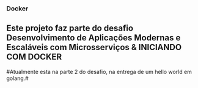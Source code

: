 ### Docker ###
## Este projeto faz parte do desafio Desenvolvimento de Aplicações Modernas e Escaláveis com Microsserviços & INICIANDO COM DOCKER ##
#Atualmente esta na parte 2 do desafio, na entrega de um hello world em golang.#

